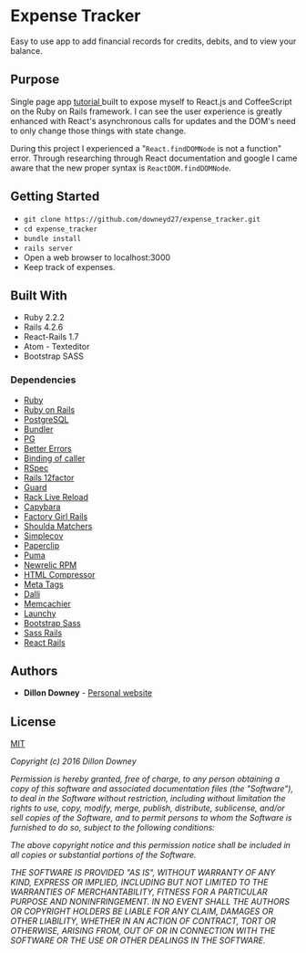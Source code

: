 # Expense Tracker

Easy to use app to add financial records for credits, debits, and to view your balance.

## Purpose

Single page app [tutorial ](https://www.airpair.com/reactjs/posts/reactjs-a-guide-for-rails-developers#setstate-replacestate-deleting-records)built to expose myself to React.js and CoffeeScript on the Ruby on Rails framework.  I can see the user experience is greatly enhanced with React's asynchronous calls for updates and the DOM's need to only change those things with state change.

During this project I experienced a "```React.findDOMNode``` is not a function" error.  Through researching through React documentation and google I came aware that the new proper syntax is ```ReactDOM.findDOMNode```.

## Getting Started

- ```git clone https://github.com/downeyd27/expense_tracker.git```
- ```cd expense_tracker```
- ```bundle install```
- ```rails server```
- Open a web browser to localhost:3000
- Keep track of expenses.

## Built With

* Ruby 2.2.2
* Rails 4.2.6
* React-Rails 1.7
* Atom - Texteditor
* Bootstrap SASS

### Dependencies

* [Ruby](https://www.ruby-lang.org/en/)
* [Ruby on Rails](http://rubyonrails.org/)
* [PostgreSQL](http://www.postgresql.org/)
* [Bundler](http://bundler.io/)
* [PG](http://deveiate.org/code/pg/)
* [Better Errors](https://github.com/charliesome/better_errors)
* [Binding of caller](https://github.com/banister/binding_of_caller)
* [RSpec](http://rspec.info/)
* [Rails 12factor](https://github.com/heroku/rails_12factor)
* [Guard](https://github.com/guard/guard)
* [Rack Live Reload](https://github.com/johnbintz/rack-livereload)
* [Capybara](https://github.com/jnicklas/capybara)
* [Factory Girl Rails](https://github.com/thoughtbot/factory_girl_rails)
* [Shoulda Matchers](https://github.com/thoughtbot/shoulda-matchers)
* [Simplecov](https://github.com/colszowka/simplecov)
* [Paperclip](https://github.com/thoughtbot/paperclip)
* [Puma](https://github.com/puma/puma)
* [Newrelic RPM](https://github.com/newrelic/rpm)
* [HTML Compressor](https://github.com/paolochiodi/htmlcompressor)
* [Meta Tags](https://github.com/kpumuk/meta-tags)
* [Dalli](https://github.com/petergoldstein/dalli)
* [Memcachier](https://github.com/memcachier/dalli)
* [Launchy](https://github.com/copiousfreetime/launchy)
* [Bootstrap Sass](https://github.com/twbs/bootstrap-sass)
* [Sass Rails](https://github.com/rails/sass-rails)
* [React Rails](https://github.com/reactjs/react-rails)

## Authors

* **Dillon Downey** - [Personal website](https://github.com/dillondowney.herokuapp.com)

## License

[MIT](http://opensource.org/licenses/MIT)

*Copyright (c) 2016* *Dillon Downey*

*Permission is hereby granted, free of charge, to any person obtaining a copy
of this software and associated documentation files (the "Software"), to deal
in the Software without restriction, including without limitation the rights
to use, copy, modify, merge, publish, distribute, sublicense, and/or sell
copies of the Software, and to permit persons to whom the Software is
furnished to do so, subject to the following conditions:*

*The above copyright notice and this permission notice shall be included in
all copies or substantial portions of the Software.*

*THE SOFTWARE IS PROVIDED "AS IS", WITHOUT WARRANTY OF ANY KIND, EXPRESS OR
IMPLIED, INCLUDING BUT NOT LIMITED TO THE WARRANTIES OF MERCHANTABILITY,
FITNESS FOR A PARTICULAR PURPOSE AND NONINFRINGEMENT. IN NO EVENT SHALL THE
AUTHORS OR COPYRIGHT HOLDERS BE LIABLE FOR ANY CLAIM, DAMAGES OR OTHER
LIABILITY, WHETHER IN AN ACTION OF CONTRACT, TORT OR OTHERWISE, ARISING FROM,
OUT OF OR IN CONNECTION WITH THE SOFTWARE OR THE USE OR OTHER DEALINGS IN
THE SOFTWARE.*
